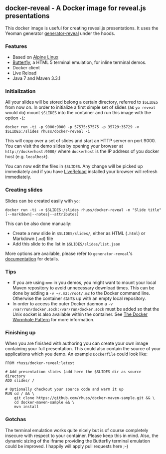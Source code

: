 
## docker-reveal - A Docker image for reveal.js presentations

This docker image is useful for creating reveal.js presentations. It uses the Yeoman generator 
[generator-reveal](https://github.com/slara/generator-reveal) under the hoods.

### Features 

* Based on [Alpine Linux](https://www.alpinelinux.org/)
* [Butterfly](http://paradoxxxzero.github.io/2014/02/28/butterfly.html), a HTML 5 terminal emulation, 
  for inline terminal demos.  
* Docker client 
* Live Reload
* Java 7 and Maven 3.3.1
 
### Initialization

All your slides will be stored belong a certain directory, referred to `$SLIDES` from now on. In order to initialize 
a first simple set of slides (as `yo reveal` would do) mount `$SLIDES` into the container and 
run this image with the option `-i`:

````
docker run -ti -p 9000:9000 -p 57575:57575 -p 35729:35729 -v $SLIDES:/slides rhuss/docker-reveal -i  
````

This will copy over a set of slides and start an HTTP server on port 9000. You can visit the demo slides by opening 
your browser at `http://dockerhost:9000/` where `dockerhost` is the IP address of you docker host (e.g. `localhost`).

You can now edit the files in `$SLIDES`. Any change will be picked up immediately and if you have [LiveReload](http://livereload.com/extensions/) installed 
your browser will refresh immediately. 

### Creating slides

Slides can be created easily with `yo`:

````
docker run -ti -v $SLIDES:/slides rhuss/docker-reveal -n "Slide title" [--markdown|--notes|--attributes]
````

This can be also done manually:

* Create a new slide in `$SLIDES/slides/`, either as HTML (`.html`) or Markdown (`.md`) file
* Add this slide to the list in `$SLIDES/slides/list.json` 

More options are available, please refer to `generator-reveal`'s [documentation](https://github.com/slara/generator-reveal) 
for details.

### Tips

* If you are using `mvn` in you demos, you might want to mount your local Maven repository to avoid unnecessary download 
  times. This can be done by adding a `-v ~/.m2:/root/.m2` to the Docker command line. Otherwise the container starts up
  with an empty local repository.
* In order to access the outer Docker daemon a `-v /var/run/docker.sock:/var/run/docker.sock` must be added so that the
  Unix socket is also available within the container. See [The Docker Wormhole Pattern](https://ro14nd.de/Docker-Wormhole-Pattern/) 
  for more information. 

### Finishing up

When you are finished with authoring you can create your own image containing your full presentation. This could also contain
the source of your applications which you demo. An example `Dockerfile` could look like:

````
FROM rhuss/docker-reveal:latest

# Add presentation slides (add here the $SLIDES dir as source directory 
ADD slides/ /

# Optionally checkout your source code and warm it up
RUN cd / && \
    git clone https://github.com/rhuss/docker-maven-sample.git && \
    cd docker-maven-sample && \
    mvn install
````

### Gotchas

The terminal emulation works quite nicely but is of course completely insecure with respect to your container. Please
keep this in mind. Also, the dynamic sizing of the iframe providing the Butterfly terminal emulation could be improved.
I happily will apply pull requests here ;-)
